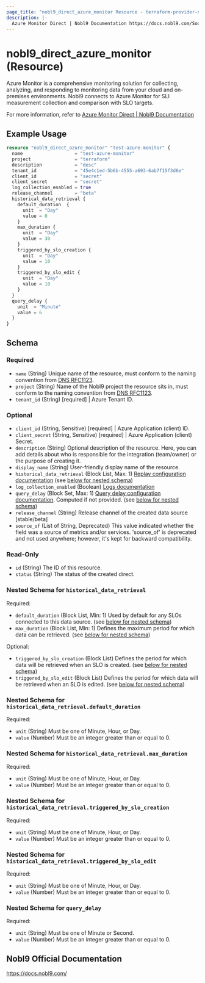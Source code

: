 ```yaml
---
page_title: "nobl9_direct_azure_monitor Resource - terraform-provider-nobl9"
description: |-
  Azure Monitor Direct | Nobl9 Documentation https://docs.nobl9.com/Sources/azure-monitor#azure-monitor-direct
---
```


# nobl9_direct_azure_monitor (Resource)

Azure Monitor is a comprehensive monitoring solution for collecting, analyzing, and responding to monitoring data from your cloud and on-premises environments. Nobl9 connects to Azure Monitor for SLI measurement collection and comparison with SLO targets.

For more information, refer to [Azure Monitor Direct | Nobl9 Documentation](https://docs.nobl9.com/Sources/azure-monitor#azure-monitor-direct)

## Example Usage

```terraform
resource "nobl9_direct_azure_monitor" "test-azure-monitor" {
  name                   = "test-azure-monitor"
  project                = "terraform"
  description            = "desc"
  tenant_id              = "45e4c1ed-5b6b-4555-a693-6ab7f15f3d6e"
  client_id              = "secret"
  client_secret          = "secret"
  log_collection_enabled = true
  release_channel        = "beta"
  historical_data_retrieval {
    default_duration  {
      unit  = "Day"
      value = 0
    }
    max_duration {
      unit  = "Day"
      value = 30
    }
    triggered_by_slo_creation {
      unit  = "Day"
      value = 10
    }
    triggered_by_slo_edit {
      unit  = "Day"
      value = 10
    }
  }
  query_delay {
    unit  = "Minute"
    value = 6
  }
}
```

<!-- schema generated by tfplugindocs -->
## Schema

### Required

- `name` (String) Unique name of the resource, must conform to the naming convention from [DNS RFC1123](https://kubernetes.io/docs/concepts/overview/working-with-objects/names/#names).
- `project` (String) Name of the Nobl9 project the resource sits in, must conform to the naming convention from [DNS RFC1123](https://kubernetes.io/docs/concepts/overview/working-with-objects/names/#names).
- `tenant_id` (String) [required] | Azure Tenant ID.

### Optional

- `client_id` (String, Sensitive) [required] | Azure Application (client) ID.
- `client_secret` (String, Sensitive) [required] | Azure Application (client) Secret.
- `description` (String) Optional description of the resource. Here, you can add details about who is responsible for the integration (team/owner) or the purpose of creating it.
- `display_name` (String) User-friendly display name of the resource.
- `historical_data_retrieval` (Block List, Max: 1) [Replay configuration documentation](https://docs.nobl9.com/replay) (see [below for nested schema](#nestedblock--historical_data_retrieval))
- `log_collection_enabled` (Boolean) [Logs documentation](https://docs.nobl9.com/features/slo-troubleshooting/event-logs)
- `query_delay` (Block Set, Max: 1) [Query delay configuration documentation](https://docs.nobl9.com/features/query-delay). Computed if not provided. (see [below for nested schema](#nestedblock--query_delay))
- `release_channel` (String) Release channel of the created data source [stable/beta]
- `source_of` (List of String, Deprecated) This value indicated whether the field was a source of metrics and/or services. 'source_of' is deprecated and not used anywhere; however, it's kept for backward compatibility.

### Read-Only

- `id` (String) The ID of this resource.
- `status` (String) The status of the created direct.

<a id="nestedblock--historical_data_retrieval"></a>
### Nested Schema for `historical_data_retrieval`

Required:

- `default_duration` (Block List, Min: 1) Used by default for any SLOs connected to this data source. (see [below for nested schema](#nestedblock--historical_data_retrieval--default_duration))
- `max_duration` (Block List, Min: 1) Defines the maximum period for which data can be retrieved. (see [below for nested schema](#nestedblock--historical_data_retrieval--max_duration))

Optional:

- `triggered_by_slo_creation` (Block List) Defines the period for which data will be retrieved when an SLO is created. (see [below for nested schema](#nestedblock--historical_data_retrieval--triggered_by_slo_creation))
- `triggered_by_slo_edit` (Block List) Defines the period for which data will be retrieved when an SLO is edited. (see [below for nested schema](#nestedblock--historical_data_retrieval--triggered_by_slo_edit))

<a id="nestedblock--historical_data_retrieval--default_duration"></a>
### Nested Schema for `historical_data_retrieval.default_duration`

Required:

- `unit` (String) Must be one of Minute, Hour, or Day.
- `value` (Number) Must be an integer greater than or equal to 0.


<a id="nestedblock--historical_data_retrieval--max_duration"></a>
### Nested Schema for `historical_data_retrieval.max_duration`

Required:

- `unit` (String) Must be one of Minute, Hour, or Day.
- `value` (Number) Must be an integer greater than or equal to 0.


<a id="nestedblock--historical_data_retrieval--triggered_by_slo_creation"></a>
### Nested Schema for `historical_data_retrieval.triggered_by_slo_creation`

Required:

- `unit` (String) Must be one of Minute, Hour, or Day.
- `value` (Number) Must be an integer greater than or equal to 0.


<a id="nestedblock--historical_data_retrieval--triggered_by_slo_edit"></a>
### Nested Schema for `historical_data_retrieval.triggered_by_slo_edit`

Required:

- `unit` (String) Must be one of Minute, Hour, or Day.
- `value` (Number) Must be an integer greater than or equal to 0.



<a id="nestedblock--query_delay"></a>
### Nested Schema for `query_delay`

Required:

- `unit` (String) Must be one of Minute or Second.
- `value` (Number) Must be an integer greater than or equal to 0.

## Nobl9 Official Documentation

https://docs.nobl9.com/